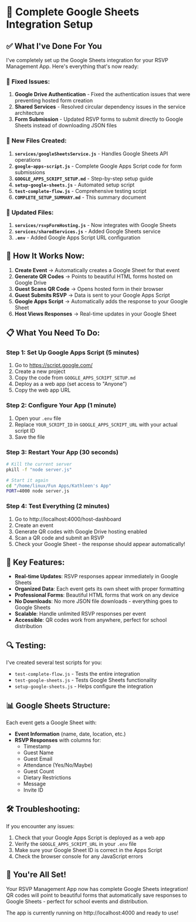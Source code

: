 # 🎉 Complete Google Sheets Integration Setup

## ✅ What I've Done For You

I've completely set up the Google Sheets integration for your RSVP Management App. Here's everything that's now ready:

### 🔧 **Fixed Issues:**
1. **Google Drive Authentication** - Fixed the authentication issues that were preventing hosted form creation
2. **Shared Services** - Resolved circular dependency issues in the service architecture
3. **Form Submission** - Updated RSVP forms to submit directly to Google Sheets instead of downloading JSON files

### 📁 **New Files Created:**
1. **`services/googleSheetsService.js`** - Handles Google Sheets API operations
2. **`google-apps-script.js`** - Complete Google Apps Script code for form submissions
3. **`GOOGLE_APPS_SCRIPT_SETUP.md`** - Step-by-step setup guide
4. **`setup-google-sheets.js`** - Automated setup script
5. **`test-complete-flow.js`** - Comprehensive testing script
6. **`COMPLETE_SETUP_SUMMARY.md`** - This summary document

### 🔄 **Updated Files:**
1. **`services/rsvpFormHosting.js`** - Now integrates with Google Sheets
2. **`services/sharedServices.js`** - Added Google Sheets service
3. **`.env`** - Added Google Apps Script URL configuration

## 🚀 **How It Works Now:**

1. **Create Event** → Automatically creates a Google Sheet for that event
2. **Generate QR Codes** → Points to beautiful HTML forms hosted on Google Drive
3. **Guest Scans QR Code** → Opens hosted form in their browser
4. **Guest Submits RSVP** → Data is sent to your Google Apps Script
5. **Google Apps Script** → Automatically adds the response to your Google Sheet
6. **Host Views Responses** → Real-time updates in your Google Sheet

## 📋 **What You Need To Do:**

### Step 1: Set Up Google Apps Script (5 minutes)
1. Go to https://script.google.com/
2. Create a new project
3. Copy the code from `GOOGLE_APPS_SCRIPT_SETUP.md`
4. Deploy as a web app (set access to "Anyone")
5. Copy the web app URL

### Step 2: Configure Your App (1 minute)
1. Open your `.env` file
2. Replace `YOUR_SCRIPT_ID` in `GOOGLE_APPS_SCRIPT_URL` with your actual script ID
3. Save the file

### Step 3: Restart Your App (30 seconds)
```bash
# Kill the current server
pkill -f "node server.js"

# Start it again
cd "/home/linux/Fun Apps/Kathleen's App"
PORT=4000 node server.js
```

### Step 4: Test Everything (2 minutes)
1. Go to http://localhost:4000/host-dashboard
2. Create an event
3. Generate QR codes with Google Drive hosting enabled
4. Scan a QR code and submit an RSVP
5. Check your Google Sheet - the response should appear automatically!

## 🎯 **Key Features:**

- **Real-time Updates**: RSVP responses appear immediately in Google Sheets
- **Organized Data**: Each event gets its own sheet with proper formatting
- **Professional Forms**: Beautiful HTML forms that work on any device
- **No Downloads**: No more JSON file downloads - everything goes to Google Sheets
- **Scalable**: Handle unlimited RSVP responses per event
- **Accessible**: QR codes work from anywhere, perfect for school distribution

## 🔍 **Testing:**

I've created several test scripts for you:
- `test-complete-flow.js` - Tests the entire integration
- `test-google-sheets.js` - Tests Google Sheets functionality
- `setup-google-sheets.js` - Helps configure the integration

## 📊 **Google Sheets Structure:**

Each event gets a Google Sheet with:
- **Event Information** (name, date, location, etc.)
- **RSVP Responses** with columns for:
  - Timestamp
  - Guest Name
  - Guest Email
  - Attendance (Yes/No/Maybe)
  - Guest Count
  - Dietary Restrictions
  - Message
  - Invite ID

## 🛠 **Troubleshooting:**

If you encounter any issues:
1. Check that your Google Apps Script is deployed as a web app
2. Verify the `GOOGLE_APPS_SCRIPT_URL` in your `.env` file
3. Make sure your Google Sheet ID is correct in the Apps Script
4. Check the browser console for any JavaScript errors

## 🎉 **You're All Set!**

Your RSVP Management App now has complete Google Sheets integration! QR codes will point to beautiful forms that automatically save responses to Google Sheets - perfect for school events and distribution.

The app is currently running on http://localhost:4000 and ready to use!






